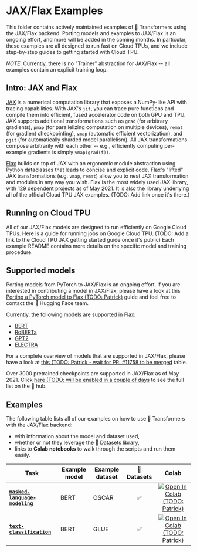 <!---
Copyright 2021 The HuggingFace Team. All rights reserved.
Licensed under the Apache License, Version 2.0 (the "License");
you may not use this file except in compliance with the License.
You may obtain a copy of the License at

    http://www.apache.org/licenses/LICENSE-2.0

Unless required by applicable law or agreed to in writing, software
distributed under the License is distributed on an "AS IS" BASIS,
WITHOUT WARRANTIES OR CONDITIONS OF ANY KIND, either express or implied.
See the License for the specific language governing permissions and
limitations under the License.
-->

# JAX/Flax Examples

This folder contains actively maintained examples of 🤗 Transformers using the JAX/Flax backend. Porting models and examples to JAX/Flax is an ongoing effort, and more will be added in the coming months. In particular, these examples are all designed to run fast on Cloud TPUs, and we include step-by-step guides to getting started with Cloud TPU.

*NOTE*: Currently, there is no "Trainer" abstraction for JAX/Flax -- all examples contain an explicit training loop.

## Intro: JAX and Flax

[JAX](https://github.com/google/jax) is a numerical computation library that exposes a NumPy-like API with tracing capabilities. With JAX's `jit`, you can
trace pure functions and compile them into efficient, fused accelerator code on both GPU and TPU. JAX
supports additional transformations such as `grad` (for arbitrary gradients), `pmap` (for parallelizing computation on multiple devices), `remat` (for gradient checkpointing), `vmap` (automatic
efficient vectorization), and `pjit` (for automatically sharded model parallelism). All JAX transformations compose arbitrarily with each other -- e.g., efficiently
computing per-example gradients is simply `vmap(grad(f))`.

[Flax](https://github.com/google/flax) builds on top of JAX with an ergonomic
module abstraction using Python dataclasses that leads to concise and explicit code. Flax's "lifted" JAX transformations (e.g. `vmap`, `remat`) allow you to nest JAX transformation and modules in any way you wish. Flax is the most widely used JAX library, with [129 dependent projects](https://github.com/google/flax/network/dependents?package_id=UGFja2FnZS01MjEyMjA2MA%3D%3D) as of May 2021. It is also the library underlying all of the official Cloud TPU JAX examples. (TODO: Add link once it's there.)

## Running on Cloud TPU

All of our JAX/Flax models are designed to run efficiently on Google
Cloud TPUs. Here is a guide for running jobs on Google Cloud TPU.
(TODO: Add a link to the Cloud TPU JAX getting started guide once it's public)
Each example README contains more details on the specific model and training
procedure.

## Supported models

Porting models from PyTorch to JAX/Flax is an ongoing effort. 
If you are interested in contributing a model in JAX/Flax, please have a look at this 
[Porting a PyTorch model to Flax (TODO: Patrick)]() guide and feel free to contact the
🤗 Hugging Face team.

Currently, the following models are supported in Flax:

* [BERT](../../src/transformers/models/bert/modeling_flax_bert.py)
* [RoBERTa](../../src/transformers/models/roberta/modeling_flax_roberta.py)
* [GPT2](../../src/transformers/models/gpt2/modeling_flax_gpt2.py)
* [ELECTRA](../../src/transformers/models/electra/modeling_flax_electra.py)

For a complete overview of models that are supported in JAX/Flax, please have a look at [this (TODO: Patrick - wait for PR: #11758 to be merged]( ) table.

Over 3000 pretrained checkpoints are supported in JAX/Flax as of May 2021.
Click [here (TODO: will be enabled in a couple of days](https://huggingface.co/models?filter=jax) to see the full list on the 🤗 hub. 

## Examples

The following table lists all of our examples on how to use 🤗 Transformers with the JAX/Flax backend:
- with information about the model and dataset used,
- whether or not they leverage the [🤗 Datasets](https://github.com/huggingface/datasets) library,
- links to **Colab notebooks** to walk through the scripts and run them easily.

| Task | Example model | Example dataset | 🤗 Datasets | Colab
|---|---|---|:---:|:---:|
| [**`masked-language-modeling`**](https://github.com/huggingface/transformers/tree/master/examples/flax/language-modeling) | BERT | OSCAR | ✅ | [![Open In Colab (TODO: Patrick)](https://colab.research.google.com/assets/colab-badge.svg)]()
| [**`text-classification`**](https://github.com/huggingface/transformers/tree/master/examples/flax/text-classification) | BERT | GLUE | ✅ | [![Open In Colab (TODO: Patrick)](https://colab.research.google.com/assets/colab-badge.svg)]()
